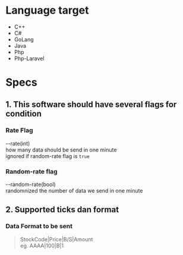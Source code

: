 # Language target
- C++
- C#
- GoLang
- Java
- Php
- Php-Laravel

# Specs
## 1. This software should have several flags for condition<br>
### Rate Flag

--rate(int) <br>
how many data should be send in one minute <br>
ignored if random-rate flag is `true`

### Random-rate flag
--random-rate(bool) <br>
randomnized the number of data we send in one minute

## 2. Supported ticks dan format
### Data Format to be sent
> StockCode|Price|B/S|Amount <br>
> eg. AAAA|100|B|1
